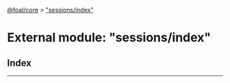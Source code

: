 [@foal/core](../README.md) > ["sessions/index"](../modules/_sessions_index_.md)

# External module: "sessions/index"

## Index

---

